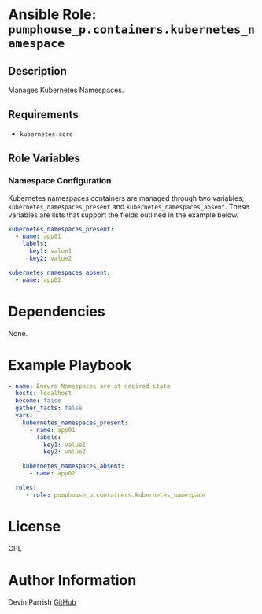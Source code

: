 # Ansible Role: `pumphouse_p.containers.kubernetes_namespace`

## Description

Manages Kubernetes Namespaces.

## Requirements

* `kubernetes.core`

## Role Variables

### Namespace Configuration

Kubernetes namespaces containers are managed through two variables, `kubernetes_namespaces_present`
and `kubernetes_namespaces_absent`. These variables are lists that support the fields outlined in the
example below.

```yaml
kubernetes_namespaces_present:
  - name: app01
    labels:
      key1: value1
      key2: value2

kubernetes_namespaces_absent:
  - name: app02
```

# Dependencies

None.

# Example Playbook

```yaml
- name: Ensure Namespaces are at desired state
  hosts: localhost
  become: false
  gather_facts: false
  vars:
    kubernetes_namespaces_present:
      - name: app01
        labels:
          key1: value1
          key2: value2

    kubernetes_namespaces_absent:
      - name: app02

  roles:
     - role: pumphouse_p.containers.kubernetes_namespace
```

# License

GPL

# Author Information

Devin Parrish [GitHub](https://github.com/pumphouse-p)
